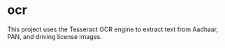 # ocr
This project uses the Tesseract OCR engine to extract text from Aadhaar, PAN, and driving license images.
